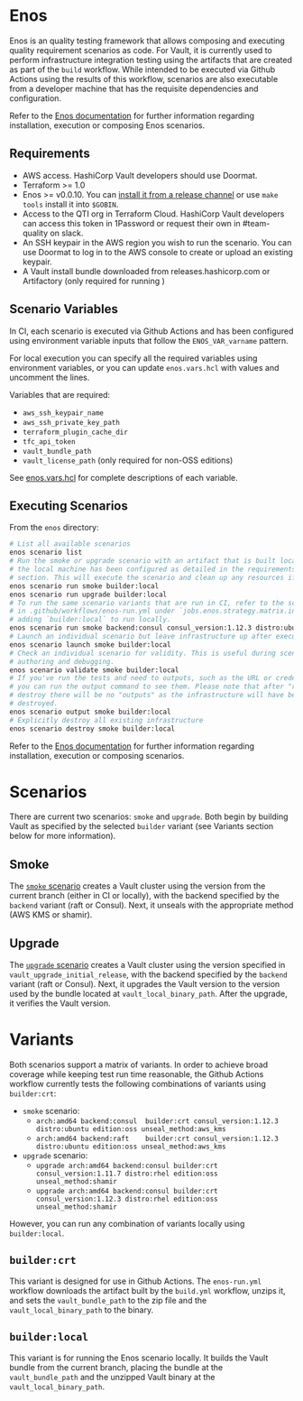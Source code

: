 # Enos

Enos is an quality testing framework that allows composing and executing quality
requirement scenarios as code. For Vault, it is currently used to perform
infrastructure integration testing using the artifacts that are created as part
of the `build` workflow. While intended to be executed via Github Actions using
the results of this workflow, scenarios are also executable from a developer
machine that has the requisite dependencies and configuration.

Refer to the [Enos documentation](https://github.com/hashicorp/Enos-Docs)
for further information regarding installation, execution or composing Enos scenarios.

## Requirements
* AWS access. HashiCorp Vault developers should use Doormat.
* Terraform >= 1.0
* Enos >= v0.0.10. You can [install it from a release channel](https://github.com/hashicorp/Enos-Docs/blob/main/installation.md) or use `make tools` install it into `$GOBIN`.
* Access to the QTI org in Terraform Cloud. HashiCorp Vault developers can
  access this token in 1Password or request their own in #team-quality on slack.
* An SSH keypair in the AWS region you wish to run the scenario. You can use
  Doormat to log in to the AWS console to create or upload an existing keypair.
* A Vault install bundle downloaded from releases.hashicorp.com or Artifactory
(only required for running )

## Scenario Variables
In CI, each scenario is executed via Github Actions and has been configured using
environment variable inputs that follow the `ENOS_VAR_varname` pattern.

For local execution you can specify all the required variables using environment
variables, or you can update `enos.vars.hcl` with values and uncomment the lines.

Variables that are required:
- `aws_ssh_keypair_name`
- `aws_ssh_private_key_path`
- `terraform_plugin_cache_dir`
- `tfc_api_token`
- `vault_bundle_path`
- `vault_license_path` (only required for non-OSS editions)

See [enos.vars.hcl](./enos.vars.hcl) for complete descriptions of each variable.

## Executing Scenarios
From the `enos` directory:

```bash
# List all available scenarios
enos scenario list
# Run the smoke or upgrade scenario with an artifact that is built locally. Make sure
# the local machine has been configured as detailed in the requirements
# section. This will execute the scenario and clean up any resources if successful.
enos scenario run smoke builder:local
enos scenario run upgrade builder:local
# To run the same scenario variants that are run in CI, refer to the scenarios listed
# in .github/workflows/enos-run.yml under `jobs.enos.strategy.matrix.include`,
# adding `builder:local` to run locally.
enos scenario run smoke backend:consul consul_version:1.12.3 distro:ubuntu unseal_method:aws_kms builder:local
# Launch an individual scenario but leave infrastructure up after execution
enos scenario launch smoke builder:local
# Check an individual scenario for validity. This is useful during scenario
# authoring and debugging.
enos scenario validate smoke builder:local
# If you've run the tests and need to outputs, such as the URL or credentials,
# you can run the output command to see them. Please note that after "run" or
# destroy there will be no "outputs" as the infrastructure will have been
# destroyed.
enos scenario output smoke builder:local
# Explicitly destroy all existing infrastructure
enos scenario destroy smoke builder:local
```

Refer to the [Enos documentation](https://github.com/hashicorp/Enos-Docs)
for further information regarding installation, execution or composing scenarios.

# Scenarios

There are current two scenarios: `smoke` and `upgrade`. Both begin by building Vault
as specified by the selected `builder` variant (see Variants section below for more
information).

## Smoke

The [`smoke` scenario](./enos-scenario-smoke.hcl) creates a Vault cluster using 
the version from the current branch (either in CI or locally), with the backend
specified by the `backend` variant (raft or Consul). Next, it unseals with the
appropriate method (AWS KMS or shamir).

## Upgrade

The [`upgrade` scenario](./enos-scenario-upgrade.hcl) creates a Vault cluster using 
the version specified in `vault_upgrade_initial_release`, with the backend specified 
by the `backend` variant (raft or Consul). Next, it upgrades the Vault version to the 
version used by the bundle located at `vault_local_binary_path`. After the upgrade, it 
verifies the Vault version.

# Variants

Both scenarios support a matrix of variants. In order to achieve broad coverage while
keeping test run time reasonable, the Github Actions workflow currently tests the 
following combinations of variants using `builder:crt`:
- `smoke` scenario:
  - `arch:amd64 backend:consul  builder:crt consul_version:1.12.3 distro:ubuntu edition:oss unseal_method:aws_kms`
  - `arch:amd64 backend:raft    builder:crt consul_version:1.12.3 distro:ubuntu edition:oss unseal_method:aws_kms`
- `upgrade` scenario:
  - `upgrade arch:amd64 backend:consul builder:crt consul_version:1.11.7 distro:rhel edition:oss unseal_method:shamir`
  - `upgrade arch:amd64 backend:consul builder:crt consul_version:1.12.3 distro:rhel edition:oss unseal_method:shamir`

However, you can run any combination of variants locally using `builder:local`.

## `builder:crt`

This variant is designed for use in Github Actions. The `enos-run.yml` workflow 
downloads the artifact built by the `build.yml` workflow, unzips it, and sets the
`vault_bundle_path` to the zip file and the `vault_local_binary_path` to the binary.

## `builder:local`

This variant is for running the Enos scenario locally. It builds the Vault bundle
from the current branch, placing the bundle at the `vault_bundle_path` and the 
unzipped Vault binary at the `vault_local_binary_path`.
